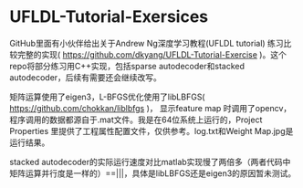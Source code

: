 UFLDL-Tutorial-Exersices
========================
GitHub里面有小伙伴给出关于Andrew Ng深度学习教程(UFLDL tutorial) 练习比较完整的实现( https://github.com/dkyang/UFLDL-Tutorial-Exercise )。这个repo将部分练习用C++实现，包括sparse autodecoder和stacked autodecoder，后续有需要还会继续改写。

矩阵运算使用了eigen3，L-BFGS优化使用了libLBFGS( https://github.com/chokkan/liblbfgs )， 显示feature map 时调用了opencv，程序调用的数据都源自于.mat文件。我是在64位系统上运行的，Project Properties 里提供了工程属性配置文件，仅供参考。log.txt和Weight Map.jpg是运行结果。

stacked autodecoder的实际运行速度对比matlab实现慢了两倍多（两者代码中矩阵运算并行度是一样的）==|||，具体是libLBFGS还是eigen3的原因暂未测试。
